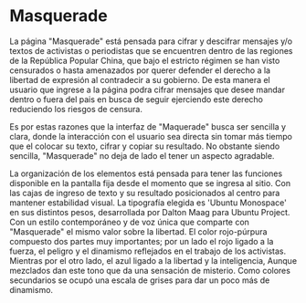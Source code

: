 # Masquerade

La página "Masquerade" está pensada para cifrar y descifrar mensajes y/o textos de activistas o periodistas que se encuentren dentro de las regiones de la República Popular China, que bajo el estricto régimen se han visto censurados o hasta amenazados por querer defender el derecho a la libertad de expresión al contradecir a su gobierno.
De esta manera el usuario que ingrese a la página podra cifrar mensajes que desee mandar dentro o fuera del pais en busca de seguir ejerciendo este derecho reduciendo los riesgos de censura.

Es por estas razones que la interfaz de "Maquerade" busca ser sencilla y clara, donde la interacción con el usuario sea directa sin tomar más tiempo que el colocar su texto, cifrar y copiar su resultado. No obstante siendo sencilla, "Masquerade" no deja de lado el tener un aspecto agradable.

La organización de los elementos está pensada para tener las funciones disponible en la pantalla fija desde el momento que se ingresa al sitio. Con las cajas de ingreso de texto y su resultado posicionados al centro para mantener estabilidad visual.
La tipografía elegida es 'Ubuntu Monospace' en sus distintos pesos, desarrollada por Dalton Maag para Ubuntu Project. Con un estilo contemporáneo y de voz única que comparte con "Masquerade" el mismo valor sobre la libertad.
El color rojo-púrpura compuesto dos partes muy importantes; por un lado el rojo ligado a la fuerza, el peligro y el dinamismo reflejados en el trabajo de los activistas. Mientras por el otro lado, el azul ligado a la libertad y la inteligencia, Aunque mezclados dan este tono que da una sensación de misterio.
Como colores secundarios se ocupó una escala de grises para dar un poco más de dinamismo.
